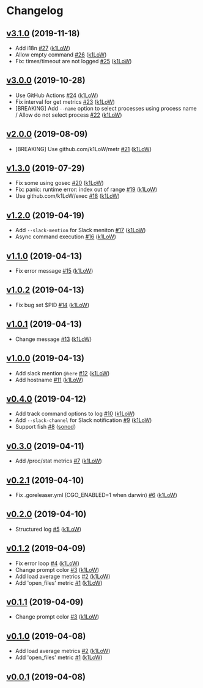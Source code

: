 # Changelog

## [v3.1.0](https://github.com/k1LoW/sheer-heart-attack/compare/v3.0.0...v3.1.0) (2019-11-18)

* Add i18n [#27](https://github.com/k1LoW/sheer-heart-attack/pull/27) ([k1LoW](https://github.com/k1LoW))
* Allow empty command [#26](https://github.com/k1LoW/sheer-heart-attack/pull/26) ([k1LoW](https://github.com/k1LoW))
* Fix: times/timeout are not logged [#25](https://github.com/k1LoW/sheer-heart-attack/pull/25) ([k1LoW](https://github.com/k1LoW))

## [v3.0.0](https://github.com/k1LoW/sheer-heart-attack/compare/v2.0.0...v3.0.0) (2019-10-28)

* Use GitHub Actions [#24](https://github.com/k1LoW/sheer-heart-attack/pull/24) ([k1LoW](https://github.com/k1LoW))
* Fix interval for get metrics [#23](https://github.com/k1LoW/sheer-heart-attack/pull/23) ([k1LoW](https://github.com/k1LoW))
* [BREAKING] Add `--name` option to select processes using process name / Allow do not select process [#22](https://github.com/k1LoW/sheer-heart-attack/pull/22) ([k1LoW](https://github.com/k1LoW))

## [v2.0.0](https://github.com/k1LoW/sheer-heart-attack/compare/v1.3.0...v2.0.0) (2019-08-09)

* [BREAKING] Use github.com/k1LoW/metr [#21](https://github.com/k1LoW/sheer-heart-attack/pull/21) ([k1LoW](https://github.com/k1LoW))

## [v1.3.0](https://github.com/k1LoW/sheer-heart-attack/compare/v1.2.0...v1.3.0) (2019-07-29)

* Fix some using gosec [#20](https://github.com/k1LoW/sheer-heart-attack/pull/20) ([k1LoW](https://github.com/k1LoW))
* Fix: panic: runtime error: index out of range [#19](https://github.com/k1LoW/sheer-heart-attack/pull/19) ([k1LoW](https://github.com/k1LoW))
* Use github.com/k1LoW/exec [#18](https://github.com/k1LoW/sheer-heart-attack/pull/18) ([k1LoW](https://github.com/k1LoW))

## [v1.2.0](https://github.com/k1LoW/sheer-heart-attack/compare/v1.1.0...v1.2.0) (2019-04-19)

* Add `--slack-mention` for Slack meniton [#17](https://github.com/k1LoW/sheer-heart-attack/pull/17) ([k1LoW](https://github.com/k1LoW))
*  Async command execution [#16](https://github.com/k1LoW/sheer-heart-attack/pull/16) ([k1LoW](https://github.com/k1LoW))

## [v1.1.0](https://github.com/k1LoW/sheer-heart-attack/compare/v1.0.2...v1.1.0) (2019-04-13)

* Fix error message [#15](https://github.com/k1LoW/sheer-heart-attack/pull/15) ([k1LoW](https://github.com/k1LoW))

## [v1.0.2](https://github.com/k1LoW/sheer-heart-attack/compare/v1.0.1...v1.0.2) (2019-04-13)

* Fix bug set $PID [#14](https://github.com/k1LoW/sheer-heart-attack/pull/14) ([k1LoW](https://github.com/k1LoW))

## [v1.0.1](https://github.com/k1LoW/sheer-heart-attack/compare/v1.0.0...v1.0.1) (2019-04-13)

* Change message [#13](https://github.com/k1LoW/sheer-heart-attack/pull/13) ([k1LoW](https://github.com/k1LoW))

## [v1.0.0](https://github.com/k1LoW/sheer-heart-attack/compare/v0.4.0...v1.0.0) (2019-04-13)

* Add slack mention `@here` [#12](https://github.com/k1LoW/sheer-heart-attack/pull/12) ([k1LoW](https://github.com/k1LoW))
* Add hostname [#11](https://github.com/k1LoW/sheer-heart-attack/pull/11) ([k1LoW](https://github.com/k1LoW))

## [v0.4.0](https://github.com/k1LoW/sheer-heart-attack/compare/v0.3.0...v0.4.0) (2019-04-12)

* Add track command options to log [#10](https://github.com/k1LoW/sheer-heart-attack/pull/10) ([k1LoW](https://github.com/k1LoW))
* Add `--slack-channel` for Slack notification [#9](https://github.com/k1LoW/sheer-heart-attack/pull/9) ([k1LoW](https://github.com/k1LoW))
* Support fish [#8](https://github.com/k1LoW/sheer-heart-attack/pull/8) ([sonod](https://github.com/sonod))

## [v0.3.0](https://github.com/k1LoW/sheer-heart-attack/compare/v0.2.1...v0.3.0) (2019-04-11)

* Add /proc/stat metrics [#7](https://github.com/k1LoW/sheer-heart-attack/pull/7) ([k1LoW](https://github.com/k1LoW))

## [v0.2.1](https://github.com/k1LoW/sheer-heart-attack/compare/v0.2.0...v0.2.1) (2019-04-10)

* Fix .goreleaser.yml (CGO_ENABLED=1 when darwin) [#6](https://github.com/k1LoW/sheer-heart-attack/pull/6) ([k1LoW](https://github.com/k1LoW))

## [v0.2.0](https://github.com/k1LoW/sheer-heart-attack/compare/v0.1.2...v0.2.0) (2019-04-10)

* Structured log [#5](https://github.com/k1LoW/sheer-heart-attack/pull/5) ([k1LoW](https://github.com/k1LoW))

## [v0.1.2](https://github.com/k1LoW/sheer-heart-attack/compare/v0.1.1...v0.1.2) (2019-04-09)

* Fix error loop [#4](https://github.com/k1LoW/sheer-heart-attack/pull/4) ([k1LoW](https://github.com/k1LoW))
* Change prompt color [#3](https://github.com/k1LoW/sheer-heart-attack/pull/3) ([k1LoW](https://github.com/k1LoW))
* Add load average metrics [#2](https://github.com/k1LoW/sheer-heart-attack/pull/2) ([k1LoW](https://github.com/k1LoW))
* Add 'open_files' metric [#1](https://github.com/k1LoW/sheer-heart-attack/pull/1) ([k1LoW](https://github.com/k1LoW))

## [v0.1.1](https://github.com/k1LoW/sheer-heart-attack/compare/v0.1.0...v0.1.1) (2019-04-09)

* Change prompt color [#3](https://github.com/k1LoW/sheer-heart-attack/pull/3) ([k1LoW](https://github.com/k1LoW))

## [v0.1.0](https://github.com/k1LoW/sheer-heart-attack/compare/v0.0.1...v0.1.0) (2019-04-08)

* Add load average metrics [#2](https://github.com/k1LoW/sheer-heart-attack/pull/2) ([k1LoW](https://github.com/k1LoW))
* Add 'open_files' metric [#1](https://github.com/k1LoW/sheer-heart-attack/pull/1) ([k1LoW](https://github.com/k1LoW))

## [v0.0.1](https://github.com/k1LoW/sheer-heart-attack/compare/65aaf465cc81...v0.0.1) (2019-04-08)

